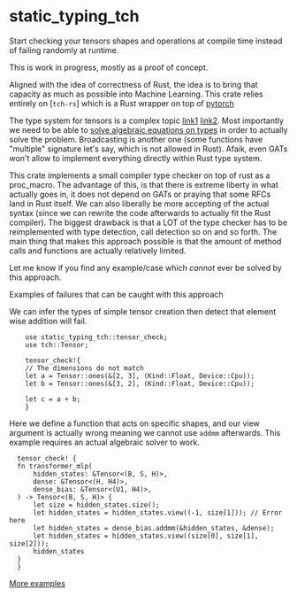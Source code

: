 # static_typing_tch

Start checking your tensors shapes and operations at compile time instead of failing randomly
at runtime.

This is work in progress, mostly as a proof of concept.

Aligned with the idea of correctness of Rust, the idea is to bring that
capacity as much as possible into Machine Learning. This crate relies entirely
on [`tch-rs`] which is a Rust wrapper on top of [pytorch](https://pytorch.org/)

The type system for tensors is a complex topic [link1](http://nlp.seas.harvard.edu/NamedTensor)
[link2](https://github.com/LaurentMazare/tch-rs/issues/112).
Most importantly we need to be able to [solve algebraic equations on
types](https://github.com/LaurentMazare/tch-rs/issues/112#issuecomment-531521703)
in order to actually solve the problem. Broadcasting is another one (some functions
have "multiple" signature let's say, which is not allowed in Rust).
Afaik, even GATs won't allow to implement everything directly within Rust type system.

This crate implements a small compiler type checker on top of rust as a proc_macro.
The advantage of this, is that there is extreme liberty in what actually goes in,
it does not depend on GATs or praying that some RFCs land in Rust itself. We
can also liberally be more accepting of the actual syntax (since we can rewrite the code
afterwards to actually fit the Rust compiler).
The biggest drawback is that a LOT of the type checker has to be reimplemented with
type detection, call detection so on and so forth. The main thing that makes this approach possible
is that the amount of method calls and functions are actually relatively limited.

Let me know if you find any example/case which *cannot* ever be solved by this approach.

Examples of failures that can be caught with this approach

We can infer the types of simple tensor creation then detect that element wise
addition will fail.
```compile_fail
    use static_typing_tch::tensor_check;
    use tch::Tensor;

    tensor_check!{
    // The dimensions do not match
    let a = Tensor::ones(&[2, 3], (Kind::Float, Device::Cpu));
    let b = Tensor::ones(&[3, 2], (Kind::Float, Device::Cpu));

    let c = a + b;
    }
```

Here we define a function that acts on specific shapes, and our view argument is
actually wrong meaning we cannot use `addmm` afterwards. This example requires
an actual algebraic solver to work.
```compile_fail
  tensor_check! {
  fn transformer_mlp(
      hidden_states: &Tensor<(B, S, H)>,
      dense: &Tensor<(H, H4)>,
      dense_bias: &Tensor<(U1, H4)>,
  ) -> Tensor<(B, S, H)> {
      let size = hidden_states.size();
      let hidden_states = hidden_states.view((-1, size[1])); // Error here
      let hidden_states = dense_bias.addmm(&hidden_states, &dense);
      let hidden_states = hidden_states.view((size[0], size[1], size[2]));
      hidden_states
  }
  }
```

[More examples](https://github.com/Narsil/static_typing_tch/tree/main/tests/failures)
